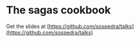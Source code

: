 # The sagas cookbook

Get the slides at [https://github.com/sospedra/talks](https://github.com/sospedra/talks)
